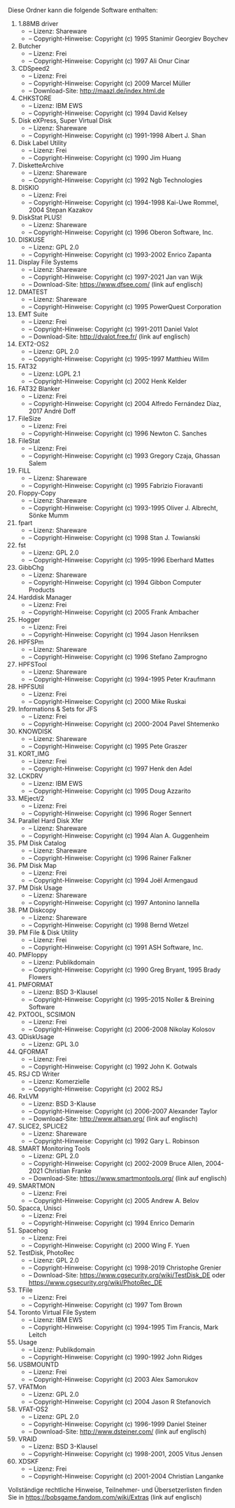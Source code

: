 ﻿Diese Ordner kann die folgende Software enthalten:

1. 1.88MB driver
   - – Lizenz: Shareware
   - – Copyright-Hinweise: Copyright (c) 1995 Stanimir Georgiev Boychev
2. Butcher
   - – Lizenz: Frei
   - – Copyright-Hinweise: Copyright (c) 1997 Ali Onur Cinar
3. CDSpeed2
   - – Lizenz: Frei
   - – Copyright-Hinweise: Copyright (c) 2009 Marcel Müller
   - – Download-Site: http://maazl.de/index.html.de
4. CHKSTORE
   - – Lizenz: IBM EWS
   - – Copyright-Hinweise: Copyright (c) 1994 David Kelsey
5. Disk eXPress, Super Virtual Disk
   - – Lizenz: Shareware
   - – Copyright-Hinweise: Copyright (c) 1991-1998 Albert J. Shan
6. Disk Label Utility
   - – Lizenz: Frei
   - – Copyright-Hinweise: Copyright (c) 1990 Jim Huang
7. DisketteArchive
   - – Lizenz: Shareware
   - – Copyright-Hinweise: Copyright (c) 1992 Ngb Technologies
8. DISKIO
   - – Lizenz: Frei
   - – Copyright-Hinweise: Copyright (c) 1994-1998 Kai-Uwe Rommel, 2004 Stepan Kazakov
9. DiskStat PLUS!
   - – Lizenz: Shareware
   - – Copyright-Hinweise: Copyright (c) 1996 Oberon Software, Inc.
10. DISKUSE
    - – Lizenz: GPL 2.0
    - – Copyright-Hinweise: Copyright (c) 1993-2002 Enrico Zapanta
11. Display File Systems
    - – Lizenz: Shareware
    - – Copyright-Hinweise: Copyright (c) 1997-2021 Jan van Wijk
    - – Download-Site: https://www.dfsee.com/ (link auf englisch)
12. DMATEST
    - – Lizenz: Shareware
    - – Copyright-Hinweise: Copyright (c) 1995 PowerQuest Corporation
13. EMT Suite
    - – Lizenz: Frei
    - – Copyright-Hinweise: Copyright (c) 1991-2011 Daniel Valot
    - – Download-Site: http://dvalot.free.fr/ (link auf englisch)
14. EXT2-OS2
    - – Lizenz: GPL 2.0
    - – Copyright-Hinweise: Copyright (c) 1995-1997 Matthieu Willm
15. FAT32
    - – Lizenz: LGPL 2.1
    - – Copyright-Hinweise: Copyright (c) 2002 Henk Kelder
16. FAT32 Blanker
    - – Lizenz: Frei
    - – Copyright-Hinweise: Copyright (c) 2004 Alfredo Fernández Díaz, 2017 André Doff
17. FileSize
    - – Lizenz: Frei
    - – Copyright-Hinweise: Copyright (c) 1996 Newton C. Sanches
18. FileStat
    - – Lizenz: Frei
    - – Copyright-Hinweise: Copyright (c) 1993 Gregory Czaja, Ghassan Salem
19. FILL
    - – Lizenz: Shareware
    - – Copyright-Hinweise: Copyright (c) 1995 Fabrizio Fioravanti
20. Floppy-Copy
    - – Lizenz: Shareware
    - – Copyright-Hinweise: Copyright (c) 1993-1995 Oliver J. Albrecht, Sönke Mumm
21. fpart
    - – Lizenz: Shareware
    - – Copyright-Hinweise: Copyright (c) 1998 Stan J. Towianski
22. fst
    - – Lizenz: GPL 2.0
    - – Copyright-Hinweise: Copyright (c) 1995-1996 Eberhard Mattes
23. GibbChg
    - – Lizenz: Shareware
    - – Copyright-Hinweise: Copyright (c) 1994 Gibbon Computer Products
24. Harddisk Manager
    - – Lizenz: Frei
    - – Copyright-Hinweise: Copyright (c) 2005 Frank Ambacher
25. Hogger
    - – Lizenz: Frei
    - – Copyright-Hinweise: Copyright (c) 1994 Jason Henriksen
26. HPFSPm
    - – Lizenz: Shareware
    - – Copyright-Hinweise: Copyright (c) 1996 Stefano Zamprogno
27. HPFSTool
    - – Lizenz: Shareware
    - – Copyright-Hinweise: Copyright (c) 1994-1995 Peter Kraufmann
28. HPFSUtil
    - – Lizenz: Frei
    - – Copyright-Hinweise: Copyright (c) 2000 Mike Ruskai
29. Informations & Sets for JFS
    - – Lizenz: Frei
    - – Copyright-Hinweise: Copyright (c) 2000-2004 Pavel Shtemenko
30. KNOWDISK
    - – Lizenz: Shareware
    - – Copyright-Hinweise: Copyright (c) 1995 Pete Graszer
31. KORT_IMG
    - – Lizenz: Frei
    - – Copyright-Hinweise: Copyright (c) 1997 Henk den Adel
32. LCKDRV
    - – Lizenz: IBM EWS
    - – Copyright-Hinweise: Copyright (c) 1995 Doug Azzarito
33. MEject/2
    - – Lizenz: Frei
    - – Copyright-Hinweise: Copyright (c) 1996 Roger Sennert
34. Parallel Hard Disk Xfer
    - – Lizenz: Shareware
    - – Copyright-Hinweise: Copyright (c) 1994 Alan A. Guggenheim
35. PM Disk Catalog
    - – Lizenz: Shareware
    - – Copyright-Hinweise: Copyright (c) 1996 Rainer Falkner
36. PM Disk Map
    - – Lizenz: Frei
    - – Copyright-Hinweise: Copyright (c) 1994 Joël Armengaud
37. PM Disk Usage
    - – Lizenz: Shareware
    - – Copyright-Hinweise: Copyright (c) 1997 Antonino Iannella
38. PM Diskcopy
    - – Lizenz: Shareware
    - – Copyright-Hinweise: Copyright (c) 1998 Bernd Wetzel
39. PM File & Disk Utility
    - – Lizenz: Frei
    - – Copyright-Hinweise: Copyright (c) 1991 ASH Software, Inc.
40. PMFloppy
    - – Lizenz: Publikdomain
    - – Copyright-Hinweise: Copyright (c) 1990 Greg Bryant, 1995 Brady Flowers
41. PMFORMAT
    - – Lizenz: BSD 3-Klausel
    - – Copyright-Hinweise: Copyright (c) 1995-2015 Noller & Breining Software
42. PXTOOL, SCSIMON
    - – Lizenz: Frei
    - – Copyright-Hinweise: Copyright (c) 2006-2008 Nikolay Kolosov
43. QDiskUsage
    - – Lizenz: GPL 3.0
44. QFORMAT
    - – Lizenz: Frei
    - – Copyright-Hinweise: Copyright (c) 1992 John K. Gotwals
45. RSJ CD Writer
    - – Lizenz: Komerzielle
    - – Copyright-Hinweise: Copyright (c) 2002 RSJ
46. RxLVM
    - – Lizenz: BSD 3-Klause
    - – Copyright-Hinweise: Copyright (c) 2006-2007 Alexander Taylor
    - – Download-Site: http://www.altsan.org/ (link auf englisch)
47. SLICE2, SPLICE2
    - – Lizenz: Shareware
    - – Copyright-Hinweise: Copyright (c) 1992 Gary L. Robinson
48. SMART Monitoring Tools
    - – Lizenz: GPL 2.0
    - – Copyright-Hinweise: Copyright (c) 2002-2009 Bruce Allen, 2004-2021 Christian Franke
    - – Download-Site: https://www.smartmontools.org/ (link auf englisch)
49. SMARTMON
    - – Lizenz: Frei
    - – Copyright-Hinweise: Copyright (c) 2005 Andrew A. Belov
50. Spacca, Unisci
    - – Lizenz: Frei
    - – Copyright-Hinweise: Copyright (c) 1994 Enrico Demarin
51. Spacehog
    - – Lizenz: Frei
    - – Copyright-Hinweise: Copyright (c) 2000 Wing F. Yuen
52. TestDisk, PhotoRec
    - – Lizenz: GPL 2.0
    - – Copyright-Hinweise: Copyright (c) 1998-2019 Christophe Grenier
    - – Download-Site: https://www.cgsecurity.org/wiki/TestDisk_DE oder https://www.cgsecurity.org/wiki/PhotoRec_DE
53. TFile
    - – Lizenz: Frei
    - – Copyright-Hinweise: Copyright (c) 1997 Tom Brown
54. Toronto Virtual File System
    - – Lizenz: IBM EWS
    - – Copyright-Hinweise: Copyright (c) 1994-1995 Tim Francis, Mark Leitch
55. Usage
    - – Lizenz: Publikdomain
    - – Copyright-Hinweise: Copyright (c) 1990-1992 John Ridges
56. USBMOUNTD
    - – Lizenz: Frei
    - – Copyright-Hinweise: Copyright (c) 2003 Alex Samorukov
57. VFATMon
    - – Lizenz: GPL 2.0
    - – Copyright-Hinweise: Copyright (c) 2004 Jason R Stefanovich
58. VFAT-OS2
    - – Lizenz: GPL 2.0
    - – Copyright-Hinweise: Copyright (c) 1996-1999 Daniel Steiner
    - – Download-Site: http://www.dsteiner.com/ (link auf englisch)
59. VRAID
    - – Lizenz: BSD 3-Klausel
    - – Copyright-Hinweise: Copyright (c) 1998-2001, 2005 Vitus Jensen
60. XDSKF
    - – Lizenz: Frei
    - – Copyright-Hinweise: Copyright (c) 2001-2004 Christian Langanke

Vollständige rechtliche Hinweise, Teilnehmer- und Übersetzerlisten finden Sie in https://bobsgame.fandom.com/wiki/Extras (link auf englisch)
